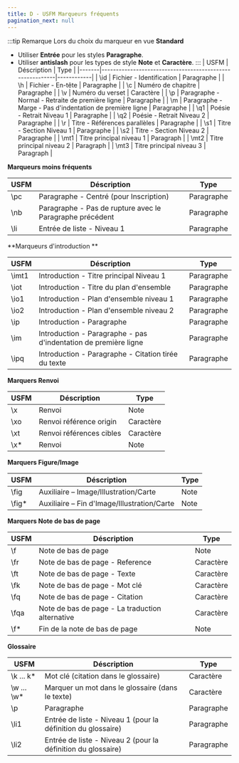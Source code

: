 ```yaml
---
title: D - USFM Marqueurs fréquents
pagination_next: null
---
```

:::tip Remarque
Lors du choix du marqueur en vue **Standard**
- Utiliser **Entrée** pour les styles **Paragraphe**.
- Utiliser **antislash** pour les types de style **Note** et **Caractère**.
:::
| USFM  | Déscription                                              | Type       |
|-------|----------------------------------------------------------|------------|
| \\id  | Fichier - Identification                                 | Paragraphe |
| \\h   | Fichier - En-tête                                        | Paragraphe |
| \\c   | Numéro de chapitre                                       | Paragraphe |
| \\v   | Numéro du verset                                         | Caractère  |
| \\p   | Paragraphe - Normal - Retraite de première ligne         | Paragraphe |
| \\m   | Paragraphe - Marge - Pas d'indentation de première ligne | Paragraphe |
| \\q1  | Poésie - Retrait Niveau 1                                | Paragraphe |
| \\q2  | Poésie - Retrait Niveau 2                                | Paragraphe |
| \\r   | Titre - Références parallèles                            | Paragraphe |
| \\s1  | Titre - Section Niveau 1                                 | Paragraphe |
| \\s2  | Titre - Section Niveau 2                                 | Paragraphe |
| \\mt1 | Titre principal niveau 1                                 | Paragraph  |
| \\mt2 | Titre principal niveau 2                                 | Paragraph  |
| \\mt3 | Titre principal niveau 3                                 | Paragraph  |


**Marqueurs moins fréquents** 

| USFM | Déscription                                              | Type       |
|------|----------------------------------------------------------|------------|
| \\pc | Paragraphe - Centré (pour Inscription)                   | Paragraphe |
| \\nb | Paragraphe - Pas de rupture avec le Paragraphe précédent | Paragraphe |
| \\li | Entrée de liste - Niveau 1                               | Paragraphe |


**Marqueurs d'introduction **  

| USFM   | Déscription                                                     | Type       |
|--------|-----------------------------------------------------------------|------------|
| \\imt1 | Introduction - Titre principal Niveau 1                         | Paragraphe |
| \\iot  | Introduction - Titre du plan d'ensemble                         | Paragraphe |
| \\io1  | Introduction - Plan d'ensemble niveau 1                         | Paragraphe |
| \\io2  | Introduction - Plan d'ensemble niveau 2                         | Paragraphe |
| \\ip   | Introduction - Paragraphe                                       | Paragraphe |
| \\im   | Introduction - Paragraphe - pas d'indentation de première ligne | Paragraphe |
| \\ipq  | Introduction - Paragraphe - Citation tirée du texte             | Paragraphe |


**Marquers Renvoi**  

| USFM  | Déscription              | Type      |
|-------|--------------------------|-----------|
| \\x   | Renvoi                   | Note      |
| \\xo  | Renvoi référence origin  | Caractère |
| \\xt  | Renvoi références cibles | Caractère |
| \\x\* | Renvoi                   | Note      |


**Marquers Figure/Image**  

| USFM    | Déscription                                 | Type |
|---------|---------------------------------------------|------|
| \\fig   | Auxiliaire – Image/Illustration/Carte       | Note |
| \\fig\* | Auxiliaire – Fin d'Image/Illustration/Carte | Note |


**Marquers Note de bas de page**  

| USFM  | Déscription                                                   | Type      |
|-------|---------------------------------------------------------------|-----------|
| \\f   | Note de bas de page                                           | Note      |
| \\fr  | Note de bas de page - Reference                               | Caractère |
| \\ft  | Note de bas de page - Texte                                   | Caractère |
| \\fk  | Note de bas de page - Mot clé                                 | Caractère |
| \\fq  | Note de bas de page - Citation        | Caractère |
| \\fqa | Note de bas de page - La traduction alternative | Caractère |
| \\f\* | Fin de la note de bas de page                                 | Note      |

**Glossaire**  

| USFM          | Déscription                                                  | Type       |
|---------------|--------------------------------------------------------------|------------|
| \\k ... k\*   | Mot clé (citation dans le glossaire)                         | Caractère  |
| \\w ... \\w\* | Marquer un mot dans le glossaire (dans le texte)             | Caractère  |
| \\p           | Paragraphe                                                   | Paragraphe |
| \\li1         | Entrée de liste - Niveau 1 (pour la définition du glossaire) | Paragraphe |
| \\li2         | Entrée de liste - Niveau 2 (pour la définition du glossaire) | Paragraphe |
